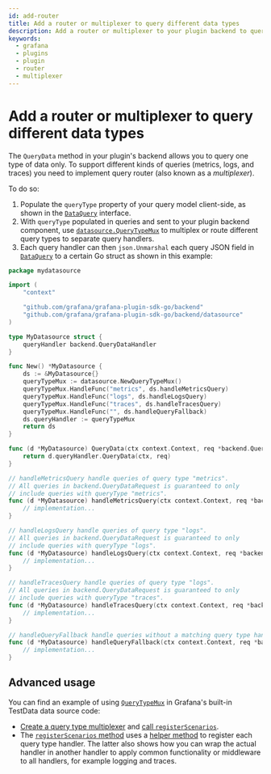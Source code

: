 ```yaml
---
id: add-router
title: Add a router or multiplexer to query different data types
description: Add a router or multiplexer to your plugin backend to query different data types.
keywords:
  - grafana
  - plugins
  - plugin
  - router
  - multiplexer
---
```


# Add a router or multiplexer to query different data types

The `QueryData` method in your plugin's backend allows you to query one type of data only. To support different kinds of queries (metrics, logs, and traces) you need to implement query router (also known as a _multiplexer_).

To do so:

1. Populate the `queryType` property of your query model client-side, as shown in the [`DataQuery`](https://github.com/grafana/grafana/blob/a728e9b4ddb6532b9fa2f916df106e792229e3e0/packages/grafana-data/src/types/query.ts#L47) interface.
1. With `queryType` populated in queries and sent to your plugin backend component, use [`datasource.QueryTypeMux`](https://pkg.go.dev/github.com/grafana/grafana-plugin-sdk-go/backend/datasource#QueryTypeMux) to multiplex or route different query types to separate query handlers.
1. Each query handler can then `json.Unmarshal` each query JSON field in [`DataQuery`](https://pkg.go.dev/github.com/grafana/grafana-plugin-sdk-go/backend#DataQuery) to a certain Go struct as shown in this example:

```go
package mydatasource

import (
	"context"

	"github.com/grafana/grafana-plugin-sdk-go/backend"
	"github.com/grafana/grafana-plugin-sdk-go/backend/datasource"
)

type MyDatasource struct {
	queryHandler backend.QueryDataHandler
}

func New() *MyDatasource {
	ds := &MyDatasource{}
	queryTypeMux := datasource.NewQueryTypeMux()
	queryTypeMux.HandleFunc("metrics", ds.handleMetricsQuery)
	queryTypeMux.HandleFunc("logs", ds.handleLogsQuery)
	queryTypeMux.HandleFunc("traces", ds.handleTracesQuery)
	queryTypeMux.HandleFunc("", ds.handleQueryFallback)
	ds.queryHandler := queryTypeMux
	return ds
}

func (d *MyDatasource) QueryData(ctx context.Context, req *backend.QueryDataRequest) (*backend.QueryDataResponse, error) {
	return d.queryHandler.QueryData(ctx, req)
}

// handleMetricsQuery handle queries of query type "metrics".
// All queries in backend.QueryDataRequest is guaranteed to only
// include queries with queryType "metrics".
func (d *MyDatasource) handleMetricsQuery(ctx context.Context, req *backend.QueryDataRequest) (*backend.QueryDataResponse, error) {
	// implementation...
}

// handleLogsQuery handle queries of query type "logs".
// All queries in backend.QueryDataRequest is guaranteed to only
// include queries with queryType "logs".
func (d *MyDatasource) handleLogsQuery(ctx context.Context, req *backend.QueryDataRequest) (*backend.QueryDataResponse, error) {
	// implementation...
}

// handleTracesQuery handle queries of query type "logs".
// All queries in backend.QueryDataRequest is guaranteed to only
// include queries with queryType "traces".
func (d *MyDatasource) handleTracesQuery(ctx context.Context, req *backend.QueryDataRequest) (*backend.QueryDataResponse, error) {
	// implementation...
}

// handleQueryFallback handle queries without a matching query type handler registered.
func (d *MyDatasource) handleQueryFallback(ctx context.Context, req *backend.QueryDataRequest) (*backend.QueryDataResponse, error) {
	// implementation...
}
```

## Advanced usage

You can find an example of using [`QueryTypeMux`](https://pkg.go.dev/github.com/grafana/grafana-plugin-sdk-go/backend/datasource#QueryTypeMux) in Grafana's built-in TestData data source code:

- [Create a query type multiplexer](https://github.com/grafana/grafana/blob/623ee3a2be5c4cd84c61b6bbe82a32d18cc29828/pkg/tsdb/grafana-testdata-datasource/testdata.go#L22) and [call `registerScenarios`](https://github.com/grafana/grafana/blob/623ee3a2be5c4cd84c61b6bbe82a32d18cc29828/pkg/tsdb/grafana-testdata-datasource/testdata.go#L44).
- The [`registerScenarios` method](https://github.com/grafana/grafana/blob/623ee3a2be5c4cd84c61b6bbe82a32d18cc29828/pkg/tsdb/grafana-testdata-datasource/scenarios.go#L33) uses a [helper method](https://github.com/grafana/grafana/blob/623ee3a2be5c4cd84c61b6bbe82a32d18cc29828/pkg/tsdb/grafana-testdata-datasource/scenarios.go#L204-L207) to register each query type handler. The latter also shows how you can wrap the actual handler in another handler to apply common functionality or middleware to all handlers, for example logging and traces.
